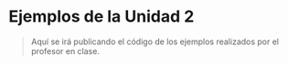 # Ejemplos de la Unidad 2
> Aquí se irá publicando el código de los ejemplos realizados por el profesor en clase. 
